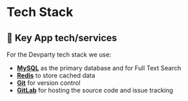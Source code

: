 # Tech Stack

## 🔑 Key App tech/services

For the Devparty tech stack we use:

- [**MySQL**](https://www.mysql.com/) as the primary database and for Full Text Search
- [**Redis**](https://redis.io/) to store cached data
- [**Git**](https://git-scm.com/) for version control
- [**GitLab**](https://gitlab.com/) for hosting the source code and issue tracking
